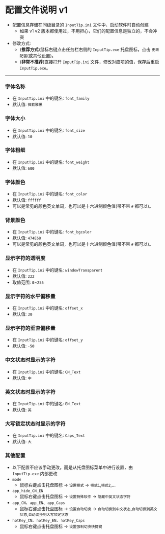 # 配置文件说明 v1

- 配置信息存储在同级目录的 `InputTip.ini` 文件中，启动软件时自动创建
  - 如果 v1 v2 版本都使用过，不用担心，它们的配置信息是独立的，不会冲突
- 修改方式:
  - (**推荐方式**)鼠标右键点击任务栏右侧的 `InputTip.exe` 托盘图标，点击 `更改配置`(或其他设置)。
  - (**非常不推荐**)直接打开 `InputTip.ini` 文件，修改对应项的值，保存后重启 `InputTip.exe`。

---

### 字体名称

- 在 `InputTip.ini` 中的键名: `font_family`
- 默认值: `微软雅黑`

### 字体大小
- 在 `InputTip.ini` 中的键名: `font_size`
- 默认值: `10`

### 字体粗细
- 在 `InputTip.ini` 中的键名: `font_weight`
- 默认值: `600`

### 字体颜色
- 在 `InputTip.ini` 中的键名: `font_color`
- 默认值: `ffffff`
- 可以是常见的颜色英文单词，也可以是十六进制颜色值(带不带 `#` 都可以)。

### 背景颜色
- 在 `InputTip.ini` 中的键名: `font_bgcolor`
- 默认值: `474E68`
- 可以是常见的颜色英文单词，也可以是十六进制颜色值(带不带 `#` 都可以)。

### 显示字符的透明度
- 在 `InputTip.ini` 中的键名: `windowTransparent`
- 默认值: `222`
- 取值范围: `0`~`255`

### 显示字符的水平偏移量
- 在 `InputTip.ini` 中的键名: `offset_x`
- 默认值: `30`

### 显示字符的垂直偏移量
- 在 `InputTip.ini` 中的键名: `offset_y`
- 默认值: `-50`

### 中文状态时显示的字符
- 在 `InputTip.ini` 中的键名: `CN_Text`
- 默认值: `中`

### 英文状态时显示的字符
- 在 `InputTip.ini` 中的键名: `EN_Text`
- 默认值: `英`

### 大写锁定状态时显示的字符
- 在 `InputTip.ini` 中的键名: `Caps_Text`
- 默认值: `大`

### 其他配置
- 以下配置不应该手动更改，而是从托盘图标菜单中进行设置，由 `InputTip.exe` 内部更改
- `mode`
  - 鼠标右键点击托盘图标 -> `设置模式` -> `模式1`,`模式2`,...
- `app_hide_CN_EN`
  - 鼠标右键点击托盘图标 -> `设置特殊软件` -> `隐藏中英文状态字符`
- `app_CN`、`app_EN`、`app_Caps`
  - 鼠标右键点击托盘图标 -> `设置自动切换` -> `自动切换到中文状态`,`自动切换到英文状态`,`自动切换到大写锁定状态`
- `hotKey_CN`、`hotKey_EN`、`hotKey_Caps`
  - 鼠标右键点击托盘图标 -> `设置强制切换快捷键`
